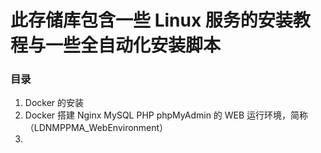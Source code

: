 # 此存储库包含一些 Linux 服务的安装教程与一些全自动化安装脚本

### 目录

1. Docker 的安装
2. Docker 搭建 Nginx MySQL PHP phpMyAdmin 的 WEB 运行环境，简称（LDNMPPMA_WebEnvironment）
3.  
